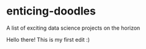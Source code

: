 # enticing-doodles
A list of exciting data science projects on the horizon

Hello there! This is my first edit :)
